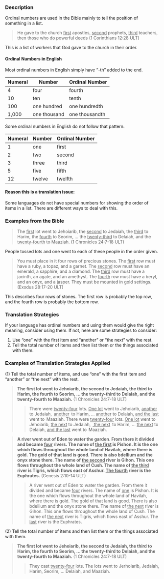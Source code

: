 

### Description

Ordinal numbers are used in the Bible mainly to tell the position of something in a list.

> He gave to the church <u> first</u> apostles, <u> second</u> prophets, <u> third</u> teachers, then those who do powerful deeds (1 Corinthians 12:28 ULT)

This is a list of workers that God gave to the church in their order.

#### Ordinal Numbers in English

Most ordinal numbers in English simply have  “-th” added to the end.

| Numeral | Number  | Ordinal Number  |
| -------- | -------- | -------- |
| 4   | four | fourth |
| 10 | ten |  tenth |
| 100 | one hundred |  one hundredth |
| 1,000| one thousand |  one thousandth |


Some ordinal numbers in English do not follow that pattern.

| Numeral | Number  | Ordinal Number  |
| -------- | -------- | -------- |
| 1   | one | first |
| 2  | two |  second |
| 3 | three |  third |
| 5 | five | fifth |
| 12 | twelve | twelfth |

#### Reason this is a translation issue:

Some languages do not have special numbers for showing the order of items in a list. There are different ways to deal with this.

### Examples from the Bible

> The <u> first</u> lot went to Jehoiarib, the <u> second</u> to Jedaiah, the <u> third</u> to Harim, the <u> fourth</u> to Seorim, … the <u> twenty-third</u> to Delaiah, and the <u> twenty-fourth</u> to Maaziah.  (1 Chronicles 24:7-18 ULT)

People tossed lots and one went to each of these people in the order given.

> You must place in it four rows of precious stones. The <u> first</u> row must have a ruby, a topaz, and a garnet. The <u> second</u> row must have an emerald, a sapphire, and a diamond.  The <u> third</u> row must have a jacinth, an agate, and an amethyst.  The <u> fourth</u> row must have a beryl, and an onyx, and a jasper. They must be mounted in gold settings.  (Exodus 28:17-20 ULT)

This describes four rows of stones. The first row is probably the top row, and the fourth row is probably the bottom row.

### Translation Strategies

If your language has ordinal numbers and using them would give the right meaning, consider using them. If not, here are some strategies to consider:

1. Use “one” with the first item and “another” or “the next” with the rest.
1. Tell the total number of items and then list them or the things associated with them.

### Examples of Translation Strategies Applied

(1) Tell the total number of items, and use “one” with the first item and “another” or “the next” with the rest.

> **The first lot went to Jehoiarib, the second to Jedaiah,  the third to Harim, the fourth to Seorim, … the twenty-third to Delaiah,  and the twenty-fourth to Maaziah.**  (1 Chronicles 24:7-18 ULT)
>> There were <u> twenty-four</u> lots. <u> One lot</u> went to Jehoiarib, <u> another</u> to Jedaiah,  <u> another</u>  to Harim, … <u> another</u> to Delaiah, <u> and the last</u> went to  Maaziah.
>> There were <u> twenty-four</u> lots. <u> One lot</u> went to Jehoiarib, <u> the next</u> to Jedaiah,  <u> the next</u>  to Harim, … <u> the next</u> to Delaiah, <u> and the last</u> went to  Maaziah.

> **A river went out of Eden to water the garden. From there it divided and became <u> four</u> rivers. The name of <u> the first</u> is Pishon. It is the one which flows throughout the whole land of Havilah, where there is gold. The gold of that land is good. There is also bdellium and the onyx stone there. The name of <u> the second</u> river is Gihon. This one flows throughout the whole land of Cush.  The name of <u> the third</u> river is Tigris, which flows east of Asshur. <u> The fourth</u> river is the Euphrates.** (Genesis 2:10-14 ULT)
>> A river went out of Eden to water the garden. From there it divided and became <u> four</u> rivers. The name of <u> one</u> is Pishon. It is the one which flows throughout the whole land of Havilah, where there is gold. The gold of that land is good. There is also bdellium and the onyx stone there. The name of <u> the next</u> river is Gihon. This one flows throughout the whole land of Cush.  The name of <u> the next</u> river is Tigris, which flows east of Asshur. The <u> last</u> river is the Euphrates.

(2) Tell the total number of items and then list them or the things associated with them.

> **The first lot went to Jehoiarib, the second to Jedaiah, the third to Harim, the fourth to Seorim, … the twenty-third to Delaiah, and the twenty-fourth to Maaziah.** (1 Chronicles 24:7-18 ULT)
>> They cast <u> twenty-four</u> lots. The lots went to Jerhoiarib, Jedaiah, Harim, Seorim, …  Delaiah, and Maaziah.


